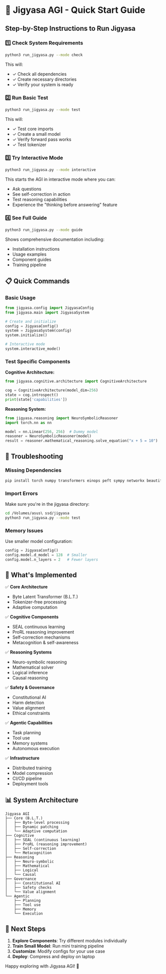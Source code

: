 # 🚀 Jigyasa AGI - Quick Start Guide

## Step-by-Step Instructions to Run Jigyasa

### 1️⃣ Check System Requirements
```bash
python3 run_jigyasa.py --mode check
```

This will:
- ✓ Check all dependencies
- ✓ Create necessary directories
- ✓ Verify your system is ready

### 2️⃣ Run Basic Test
```bash
python3 run_jigyasa.py --mode test
```

This will:
- ✓ Test core imports
- ✓ Create a small model
- ✓ Verify forward pass works
- ✓ Test tokenizer

### 3️⃣ Try Interactive Mode
```bash
python3 run_jigyasa.py --mode interactive
```

This starts the AGI in interactive mode where you can:
- Ask questions
- See self-correction in action
- Test reasoning capabilities
- Experience the "thinking before answering" feature

### 4️⃣ See Full Guide
```bash
python3 run_jigyasa.py --mode guide
```

Shows comprehensive documentation including:
- Installation instructions
- Usage examples
- Component guides
- Training pipeline

## 📋 Quick Commands

### Basic Usage
```python
from jigyasa.config import JigyasaConfig
from jigyasa.main import JigyasaSystem

# Create and initialize
config = JigyasaConfig()
system = JigyasaSystem(config)
system.initialize()

# Interactive mode
system.interactive_mode()
```

### Test Specific Components

**Cognitive Architecture:**
```python
from jigyasa.cognitive.architecture import CognitiveArchitecture

cog = CognitiveArchitecture(model_dim=256)
state = cog.introspect()
print(state['capabilities'])
```

**Reasoning System:**
```python
from jigyasa.reasoning import NeuroSymbolicReasoner
import torch.nn as nn

model = nn.Linear(256, 256)  # Dummy model
reasoner = NeuroSymbolicReasoner(model)
result = reasoner.mathematical_reasoning.solve_equation("x + 5 = 10")
```

## 🐛 Troubleshooting

### Missing Dependencies
```bash
pip install torch numpy transformers einops peft sympy networkx beautifulsoup4 requests
```

### Import Errors
Make sure you're in the jigyasa directory:
```bash
cd /Volumes/asus\ ssd/jigyasa
python3 run_jigyasa.py --mode test
```

### Memory Issues
Use smaller model configuration:
```python
config = JigyasaConfig()
config.model.d_model = 128  # Smaller
config.model.n_layers = 2   # Fewer layers
```

## 🎯 What's Implemented

✅ **Core Architecture**
- Byte Latent Transformer (B.L.T.)
- Tokenizer-free processing
- Adaptive computation

✅ **Cognitive Components**
- SEAL continuous learning
- ProRL reasoning improvement
- Self-correction mechanisms
- Metacognition & self-awareness

✅ **Reasoning Systems**
- Neuro-symbolic reasoning
- Mathematical solver
- Logical inference
- Causal reasoning

✅ **Safety & Governance**
- Constitutional AI
- Harm detection
- Value alignment
- Ethical constraints

✅ **Agentic Capabilities**
- Task planning
- Tool use
- Memory systems
- Autonomous execution

✅ **Infrastructure**
- Distributed training
- Model compression
- CI/CD pipeline
- Deployment tools

## 📊 System Architecture

```
Jigyasa AGI
├── Core (B.L.T.)
│   ├── Byte-level processing
│   ├── Dynamic patching
│   └── Adaptive computation
├── Cognitive
│   ├── SEAL (continuous learning)
│   ├── ProRL (reasoning improvement)
│   ├── Self-correction
│   └── Metacognition
├── Reasoning
│   ├── Neuro-symbolic
│   ├── Mathematical
│   ├── Logical
│   └── Causal
├── Governance
│   ├── Constitutional AI
│   ├── Safety checks
│   └── Value alignment
└── Agentic
    ├── Planning
    ├── Tool use
    ├── Memory
    └── Execution
```

## 🎉 Next Steps

1. **Explore Components**: Try different modules individually
2. **Train Small Model**: Run mini training pipeline
3. **Customize**: Modify configs for your use case
4. **Deploy**: Compress and deploy on laptop

Happy exploring with Jigyasa AGI! 🚀